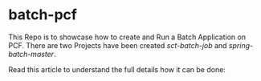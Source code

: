 # batch-pcf
This Repo is to showcase how to create and Run a Batch Application on PCF.
There are two Projects have been created *sct-batch-job* and *spring-batch-master*.

Read this article to understand the full details how it can be done:
